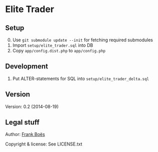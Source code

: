 Elite Trader
==============================

Setup
-----

0. Use `git submodule update --init` for fetching required submodules
1. Import `setup/elite_trader.sql` into DB
2. Copy `app/config.dist.php` to `app/config.php`

Development
-----------

1. Put ALTER-statements for SQL into `setup/elite_trader_delta.sql`

Version
-------

Version: 0.2 (2014-08-19)

Legal stuff
-----------

Author: [Frank Boës](http://3960.org)

Copyright & license: See LICENSE.txt